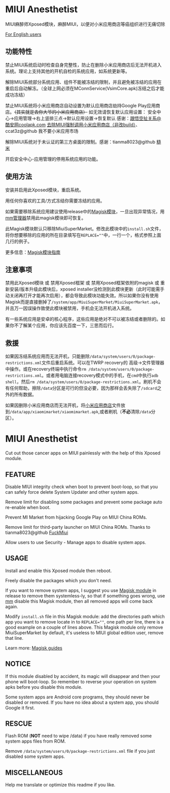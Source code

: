 # MIUI Anesthetist
MIUI麻醉师Xposed模块，麻醉MIUI，以便对小米应用商店等癌组织进行无痛切除

[For English users](#EN)

## 功能特性
禁止MIUI系统启动时检查自身完整性，防止在删除小米应用商店后无法开机进入系统。理论上支持其他的开机自检的系统应用，如系统更新等。

解除MIUI系统部分系统应用、组件不能被冻结的限制，并且避免被冻结的应用在重启后自动解冻。（全球上网必须在MConnService(VsimCore.apk)冻结之后才能成功冻结）

禁止MIUI系统将小米应用商店自动设置为默认应用商店劫持Google Play应用商店。~~（其实就是去你大爷的小米应用商店）~~ 如无效请恢复默认应用设置： 安全中心->应用管理->右上竖排三点->默认应用设置->恢复默认 感谢：跟悟空扯关系@酷安网coolapk.com [去除MIUI强制调用小米应用商店（非改build）](https://www.coolapk.com/feed/8492730?shareKey=MjM2ODkyMTI5Zjg4NWNlZDJhMzI~)、ccat3z@github 我不要小米应用市场

解除MIUI系统对于未认证的第三方桌面的限制。感谢：tianma8023@github [糙米](https://github.com/neoblackxt/FuckMiui)

开启安全中心-应用管理的停用系统应用的功能。

## 使用方法
安装并启用此Xposed模块，重启系统。

用任何你喜欢的工具/方式冻结你需要冻结的应用。

如果需要移除系统应用建议使用release中的[Magisk模块](https://github.com/neoblackxt/MIUIAnesthetist/releases/download/v2.0/MIUIAnesthetistHelperMagiskModule.zip)，一旦出现异常情况，用[mm管理器](https://github.com/Magisk-Modules-Repo/mm)禁用此magisk模块即可恢复。

此Magisk模块默认只移除MiuiSuperMarket。修改此模块中的`install.sh`文件，将你想要移除的应用的所在目录填写在`REPLACE=""`中，一行一个，格式参照上面几行的例子。

更多信息：[Magisk模块指南](https://topjohnwu.github.io/Magisk/guides.html#remove-folders)

## 注意事项
禁用此Xposed模块 或 禁用Xposed框架 或 禁用Xposed框架依附的magisk 或 重新安装/版本升级此模块后，xposed installer没检测到此模块更新（此时可能需手动关闭再打开才能再次启用），都会导致此模块功能失效。所以如果你没有使用Magisk而是直接删掉了`/system/app/MiuiSuperMarket/MiuiSuperMarket.apk`，并且万一因误操作致使此模块被禁用，手机会无法开机进入系统。

有一些系统应用是安卓的核心程序，这些应用是绝对不可以被冻结或者删除的。如果你不了解某个应用，你应该先百度一下，三思而后行。

## 救援
如果因冻结系统应用而无法开机，只能删除`/data/system/users/0/package-restrictions.xml`文件后重启系统。可以在TWRP recovery的 高级->文件管理器 中操作。或在recovery终端中执行命令`rm /data/system/users/0/package-restrictions.xml`。或者用电脑连接recovery模式中的手机，在`cmd`中执行`adb shell`，然后`rm /data/system/users/0/package-restrictions.xml`。刷机不会有任何帮助，擦除`/data`分区是可行的但没必要，因为那样会丢失除了`/sdcard`之外的所有数据。

如果因删除小米应用商店而无法开机，将[小米应用商店](http://apkpure.co/xiaomi-market-com-xiaomi-market/)文件放到`/data/app/xiaomimarket/xiaomimarket.apk`,或者刷机（**不必**清除`/data`分区）。

# <a id="EN"></a>MIUI Anesthetist
Cut out those cancer apps on MIUI painlessly with the help of this Xposed module.

## FEATURE
Disable MIUI integrity check when boot to prevent boot-loop, so that you can safely force delete System Updater and other system apps.

Remove limit for disabling some packages and prevent some package auto re-enable when boot.

Prevent MI Market from hijacking Google Play on MIUI China ROMs.

Remove limit for third-party launcher on MIUI China ROMs. Thanks to tianma8023@github [FuckMiui](https://github.com/neoblackxt/FuckMiui)

Allow users to use Security - Manage apps to disable system apps.

## USAGE
Install and enable this Xposed module then reboot.

Freely disable the packages which you don't need.

If you want to remove system apps, I suggest you use [Magisk module](https://github.com/neoblackxt/MIUIAnesthetist/releases/download/v2.0/MIUIAnesthetistHelperMagiskModule.zip) in release to remove them systemless-ly, 
so that if something goes wrong, use [mm](https://github.com/Magisk-Modules-Repo/mm) disable this Magisk module, then all removed apps will come back again. 

Modify `install.sh` file in this Magisk module: add the directories path which app you want to remove locate in to `REPLACE=""`, one path per line, there is a good example on a couple of lines above.
This Magisk module only remove MiuiSuperMarket by default, it's useless to MIUI global edition user, remove that line.

Learn more: [Magisk guides](https://topjohnwu.github.io/Magisk/guides.html#remove-folders)

## NOTICE
If this module disabled by accident, its magic will disappear and then your phone will boot-loop. So remember to reverse your operation on system apks before you disable this module.

Some system apps are Android core programs, they should never be disabled or removed. If you have no idea about a system app, you should Google it first. 

## RESCUE
Flash ROM (**NOT** need to wipe /data) if you have really removed some system apps files from ROM.

Remove `/data/system/users/0/package-restrictions.xml` file if you just disabled some system apps.

## MISCELLANEOUS
Help me translate or optimize this readme if you like.
